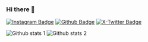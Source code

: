 ### Hi there 👋

<!--
**Muhammedd13/Muhammedd13** is a ✨ _special_ ✨ repository because its `README.md` (this file) appears on your GitHub profile.

Here are some ideas to get you started:

- 🔭 I’m currently working on ...
- 🌱 I’m currently learning ...
- 👯 I’m looking to collaborate on ...
- 🤔 I’m looking for help with ...
- 💬 Ask me about ...
- 📫 How to reach me: ...
- 😄 Pronouns: ...
- ⚡ Fun fact: ...
-->
[![Instagram Badge](https://img.shields.io/badge/-Instagram-C13584?style=flat-quare&labelColor=C13584&logo=instagram&logoColor=white&link=link)](https://www.instagram.com/muhammedakyoll1?igsh=M25sZmU1bzRzbDNj) 
[![Github Badge](https://img.shields.io/badge/-Github-000?style=quare&labelColor=000&logo=Github&logoColor=white&link=link)](https://github.com/Muhammedd13) 
[![X-Twitter Badge](https://img.shields.io/badge/-X-000?style=quare&labelColor=000&logo=X&logoColor=black&link=link)](https://x.com/Muhammed_jk1903?t=qPlcHFSoN10D0Su6Z0MdaQ&s=09)

![Github stats 1](https://github-readme-stats.vercel.app/api?username=Muhammedd13&show_icons=true&theme=gradient) 
![Github stats 2](https://github-readme-stats.vercel.app/api?username=Muhammedd13&show_icons=true&theme=radical)
